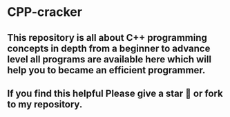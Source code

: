 # CPP-cracker
## This repository is all about C++ programming concepts in depth from a beginner to advance level all programs are available here which will help you to became an efficient programmer.
## If you find this helpful **Please give a star &#127775; or fork to my repository.**
